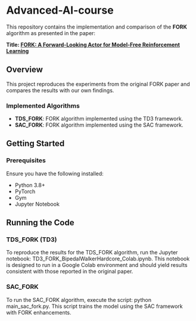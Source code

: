# Advanced-AI-course

This repository contains the implementation and comparison of the **FORK** algorithm as presented in the paper:

**Title: [FORK: A Forward-Looking Actor for Model-Free Reinforcement Learning](https://arxiv.org/pdf/2010.01652)**

## Overview

This project reproduces the experiments from the original FORK paper and compares the results with our own findings.

### Implemented Algorithms
- **TDS_FORK**: FORK algorithm implemented using the TD3 framework.
- **SAC_FORK**: FORK algorithm implemented using the SAC framework.

## Getting Started

### Prerequisites

Ensure you have the following installed:
- Python 3.8+
- PyTorch
- Gym
- Jupyter Notebook
## Running the Code
### TDS_FORK (TD3)
To reproduce the results for the TDS_FORK algorithm, run the Jupyter notebook:
TD3_FORK_BipedalWalkerHardcore_Colab.ipynb. This notebook is designed to run in a Google Colab environment and should yield results consistent with those reported in the original paper.

### SAC_FORK
To run the SAC_FORK algorithm, execute the script:
python main_sac_fork.py. This script trains the model using the SAC framework with FORK enhancements.
